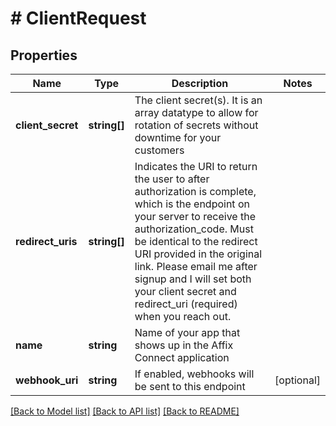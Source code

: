 # # ClientRequest

## Properties

Name | Type | Description | Notes
------------ | ------------- | ------------- | -------------
**client_secret** | **string[]** | The client secret(s). It is an array datatype to allow for rotation of secrets without downtime for your customers |
**redirect_uris** | **string[]** | Indicates the URI to return the user to after authorization is complete, which is the endpoint on your server to receive the authorization_code.  Must be identical to the redirect URI provided in the original link.  Please email me after signup and I will set both your client secret and redirect_uri (required) when you reach out. |
**name** | **string** | Name of your app that shows up in the Affix Connect application |
**webhook_uri** | **string** | If enabled, webhooks will be sent to this endpoint | [optional]

[[Back to Model list]](../../README.md#models) [[Back to API list]](../../README.md#endpoints) [[Back to README]](../../README.md)
